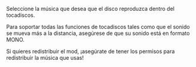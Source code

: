 Seleccione la música que desea que el disco reproduzca dentro del tocadiscos.

Para soportar todas las funciones de tocadiscos tales como que el sonido se mueva más a la distancia,
asegúrese de que su sonido está en formato MONO.

Si quieres redistribuir el mod, ¡asegúrate de tener los permisos para redistribuir la música
que usas!